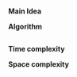 # []()

**Main Idea**  


**Algorithm**  


```python

```

**Time complexity**  


**Space complexity**  

